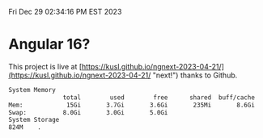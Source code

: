 Fri Dec 29 02:34:16 PM EST 2023

# Angular 16?


This project is live at [https://kusl.github.io/ngnext-2023-04-21/](https://kusl.github.io/ngnext-2023-04-21/ "next!") thanks to Github.

```bash
System Memory
               total        used        free      shared  buff/cache   available
Mem:            15Gi       3.7Gi       3.6Gi       235Mi       8.6Gi        11Gi
Swap:          8.0Gi       3.0Gi       5.0Gi
System Storage
824M	.
```
